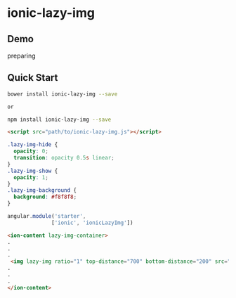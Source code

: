 ionic-lazy-img
=====================


## Demo
preparing

## Quick Start

```sh
bower install ionic-lazy-img --save

or

npm install ionic-lazy-img --save
```

```html
<script src="path/to/ionic-lazy-img.js"></script>
```

```css
.lazy-img-hide {
  opacity: 0;
  transition: opacity 0.5s linear;
}
.lazy-img-show {
  opacity: 1;
}
.lazy-img-background {
  background: #f8f8f8;
}
```

```javascript
angular.module('starter',
              ['ionic', 'ionicLazyImg'])
```

``` html
<ion-content lazy-img-container>
.
.
.
 <img lazy-img ratio="1" top-distance="700" bottom-distance="200" src="/path/to/image" ...>
.
.
.
</ion-content>
```
